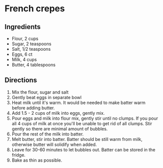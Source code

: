 # French crepes
## Ingredients
* Flour, 2 cups
* Sugar, 2 teaspoons
* Salt, 1/2 teaspoons
* Eggs, 6 ct
* Milk, 4 cups
* Butter, 4 tablespoons

## Directions
1. Mix the flour, sugar and salt
2. Gently beat eggs in separate bowl
3. Heat milk until it's warm. It would be needed to make batter warm before adding butter.
4. Add 1.5 - 2 cups of milk into eggs, gently mix.
5. Pour eggs and milk into flour mix, gently stir until no clumps. If you pour all 4 cups of milk at once 
you'll be unable to get rid of all clumps. Stir gently so there are minimal amount of bubbles.
6. Pour the rest of the milk into batter. 
7. Melt butter, stir into batter. Batter should be still warm from milk, otherwise butter will solidify when added.
8. Leave for 30-60 minutes to let bubbles out. Batter can be stored in the fridge.
9. Bake as thin as possible.